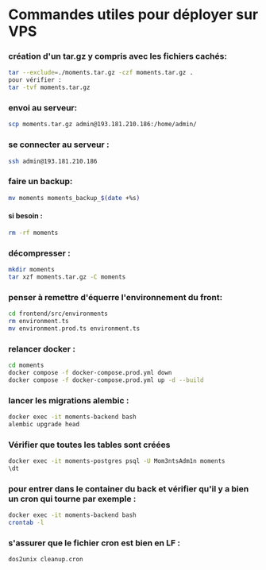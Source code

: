 # Commandes utiles pour déployer sur VPS


### création d'un tar.gz y compris avec les fichiers cachés:
```bash
tar --exclude=./moments.tar.gz -czf moments.tar.gz .
pour vérifier :
tar -tvf moments.tar.gz
```

### envoi au serveur:
```bash
scp moments.tar.gz admin@193.181.210.186:/home/admin/
```

### se connecter au serveur :
```bash
ssh admin@193.181.210.186
```

### faire un backup:
```bash
mv moments moments_backup_$(date +%s)
```
#### si besoin :
```bash
rm -rf moments
```

### décompresser :
```bash
mkdir moments
tar xzf moments.tar.gz -C moments
```

### penser à remettre d'équerre l'environnement du front:
```bash
cd frontend/src/environments
rm environment.ts
mv environment.prod.ts environment.ts
```

### relancer docker :
```bash
cd moments
docker compose -f docker-compose.prod.yml down
docker compose -f docker-compose.prod.yml up -d --build
```

### lancer les migrations alembic :
```bash
docker exec -it moments-backend bash
alembic upgrade head
```

### Vérifier que toutes les tables sont créées
```bash
docker exec -it moments-postgres psql -U Mom3ntsAdm1n moments
\dt
```

### pour entrer dans le container du back et vérifier qu'il y a bien un cron qui tourne par exemple :
```bash
docker exec -it moments-backend bash
crontab -l
```

### s'assurer que le fichier cron est bien en LF :
```bash
dos2unix cleanup.cron
```